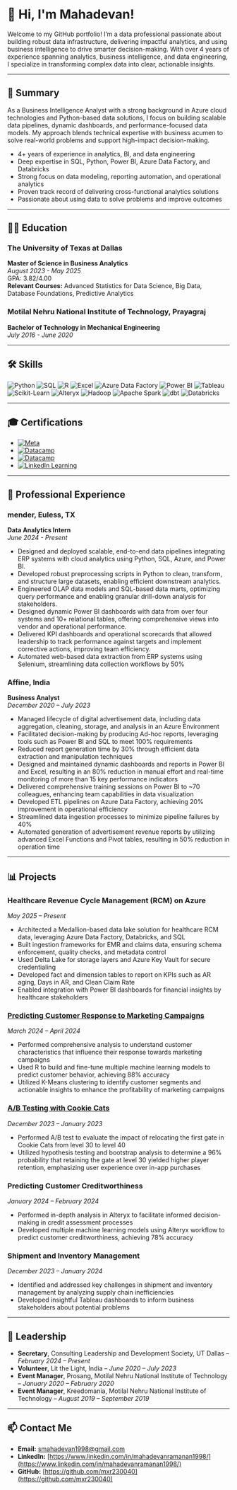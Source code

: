 # 👋 Hi, I'm Mahadevan!

Welcome to my GitHub portfolio! I’m a data professional passionate about building robust data infrastructure, delivering impactful analytics, and using business intelligence to drive smarter decision-making. With over 4 years of experience spanning analytics, business intelligence, and data engineering, I specialize in transforming complex data into clear, actionable insights.

---

## 📄 Summary

As a Business Intelligence Analyst with a strong background in Azure cloud technologies and Python-based data solutions, I focus on building scalable data pipelines, dynamic dashboards, and performance-focused data models. My approach blends technical expertise with business acumen to solve real-world problems and support high-impact decision-making.

* 4+ years of experience in analytics, BI, and data engineering
* Deep expertise in SQL, Python, Power BI, Azure Data Factory, and Databricks
* Strong focus on data modeling, reporting automation, and operational analytics
* Proven track record of delivering cross-functional analytics solutions
* Passionate about using data to solve problems and improve outcomes

---

## 🧑‍🎓 Education

### The University of Texas at Dallas
**Master of Science in Business Analytics**  
*August 2023 - May 2025*  
GPA: 3.82/4.00  
**Relevant Courses:** Advanced Statistics for Data Science, Big Data, Database Foundations, Predictive Analytics

### Motilal Nehru National Institute of Technology, Prayagraj
**Bachelor of Technology in Mechanical Engineering**  
*July 2016 - June 2020*

---

## 🛠️ Skills

![Python](https://img.shields.io/badge/Python-3776AB?style=for-the-badge&logo=python&logoColor=white)
![SQL](https://img.shields.io/badge/SQL-4479A1?style=for-the-badge&logo=amazon-dynamodb&logoColor=white)
![R](https://img.shields.io/badge/R-276DC3?style=for-the-badge&logo=r&logoColor=white)
![Excel](https://img.shields.io/badge/Excel-217346?style=for-the-badge&logo=microsoft-excel&logoColor=white)
![Azure Data Factory](https://img.shields.io/badge/Azure%20Data%20Factory-0078D4?style=for-the-badge&logo=microsoft-azure&logoColor=white)
![Power BI](https://img.shields.io/badge/Power%20BI-F2C811?style=for-the-badge&logo=power-bi&logoColor=white)
![Tableau](https://img.shields.io/badge/Tableau-E97627?style=for-the-badge&logo=tableau&logoColor=white)
![Scikit-Learn](https://img.shields.io/badge/Scikit--Learn-F7931E?style=for-the-badge&logo=scikit-learn&logoColor=white)
![Alteryx](https://img.shields.io/badge/Alteryx-276DC3?style=for-the-badge&logo=alteryx&logoColor=white)
![Hadoop](https://img.shields.io/badge/Hadoop-66CCFF?style=for-the-badge&logo=apache-hadoop&logoColor=white)
![Apache Spark](https://img.shields.io/badge/Apache%20Spark-E25A1C?style=for-the-badge&logo=apache-spark&logoColor=white)
![dbt](https://img.shields.io/badge/dbt-FF694B?style=for-the-badge&logo=dbt&logoColor=white)
![Databricks](https://img.shields.io/badge/Databricks-FF3621?style=for-the-badge&logo=databricks&logoColor=white)

---

## 🎓 Certifications

- [![Meta](https://img.shields.io/badge/Marketing%20Analytics%20Foundations-Meta-blue?style=flat-square)](https://www.coursera.org/account/accomplishments/verify/G4LLRYVCSYLM)
- [![Datacamp](https://img.shields.io/badge/Supervised%20Learning%20with%20Scikit--Learn-Datacamp-orange?style=flat-square)]([https://www.datacamp.com/courses/supervised-learning-with-scikit-learn](https://www.datacamp.com/portfolio/mxr230040))
- [![Datacamp](https://img.shields.io/badge/Big%20Data%20Fundamentals%20with%20Pyspark-Datacamp-orange?style=flat-square)]([https://www.datacamp.com/courses/big-data-fundamentals-with-pyspark](https://www.datacamp.com/completed/statement-of-accomplishment/course/8d6603b4f9aecb5b87d9af1d918b34f90d5df093))
- [![LinkedIn Learning](https://img.shields.io/badge/Alteryx%20for%20Financial%20Services-LinkedIn%20Learning-blue?style=flat-square)](https://www.linkedin.com/learning/certificates/e7c6bdfcc29cbcf9bc8d3ba18ac06951d9715cc779192f310ba4369968ec3848)

---

## 💼 Professional Experience

### mender, Euless, TX

**Data Analytics Intern**  
*June 2024 - Present*  
- Designed and deployed scalable, end-to-end data pipelines integrating ERP systems with cloud analytics using Python, SQL, Azure, and Power BI.
- Developed robust preprocessing scripts in Python to clean, transform, and structure large datasets, enabling efficient downstream analytics.
- Engineered OLAP data models and SQL-based data marts, optimizing query performance and enabling granular drill-down analysis for stakeholders.
- Designed dynamic Power BI dashboards with data from over four systems and 10+ relational tables, offering comprehensive views into vendor and operational performance.
- Delivered KPI dashboards and operational scorecards that allowed leadership to track performance against targets and implement corrective actions, improving team efficiency.
- Automated web-based data extraction from ERP systems using Selenium, streamlining data collection workflows by 50%



### Affine, India

**Business Analyst**  
*December 2020 – July 2023*  
- Managed lifecycle of digital advertisement data, including data aggregation, cleaning, storage, and analysis in an Azure Environment
- Facilitated decision-making by producing Ad-hoc reports, leveraging tools such as Power BI and SQL to meet 100% requirements
- Reduced report generation time by 30% through efficient data extraction and manipulation techniques
- Designed and maintained dynamic dashboards and reports in Power BI and Excel, resulting in an 80% reduction in manual effort and real-time monitoring of more than 15 key performance indicators
- Delivered comprehensive training sessions on Power BI to ~70 colleagues, enhancing team capabilities in data visualization 
- Developed ETL pipelines on Azure Data Factory, achieving 20% improvement in operational efficiency
- Streamlined data ingestion processes to minimize pipeline failures by 40%
- Automated generation of advertisement revenue reports by utilizing advanced Excel Functions and Pivot tables, resulting in 50% reduction in operation time

---

## 📊 Projects

### Healthcare Revenue Cycle Management (RCM) on Azure
*May 2025 – Present*
* Architected a Medallion-based data lake solution for healthcare RCM data, leveraging Azure Data Factory, Databricks, and SQL
* Built ingestion frameworks for EMR and claims data, ensuring schema enforcement, quality checks, and metadata control
* Used Delta Lake for storage layers and Azure Key Vault for secure credentialing
* Developed fact and dimension tables to report on KPIs such as AR aging, Days in AR, and Clean Claim Rate
* Enabled integration with Power BI dashboards for financial insights by healthcare stakeholders

### [Predicting Customer Response to Marketing Campaigns](https://github.com/mxr230040/Marketing_Campaign_Analysis)
*March 2024 – April 2024*  
- Performed comprehensive analysis to understand customer characteristics that influence their response towards marketing campaigns
- Used R to build and fine-tune multiple machine learning models to predict customer behavior, achieving 88% accuracy
- Utilized K-Means clustering to identify customer segments and actionable insights to enhance the profitability of marketing campaigns

### [A/B Testing with Cookie Cats](https://github.com/mxr230040/AB_Testing_with_Cookie_Cats)
*December 2023 – January 2023*  
- Performed A/B test to evaluate the impact of relocating the first gate in Cookie Cats from level 30 to level 40
- Utilized hypothesis testing and bootstrap analysis to determine a 96% probability that retaining the gate at level 30 yielded higher player retention, emphasizing user experience over in-app purchases

### Predicting Customer Creditworthiness
*January 2024 – February 2024*  
- Performed in-depth analysis in Alteryx to facilitate informed decision-making in credit assessment processes
- Developed multiple machine learning models using Alteryx workflow to predict customer creditworthiness, achieving 78% accuracy

### Shipment and Inventory Management
*December 2023 – January 2024*  
- Identified and addressed key challenges in shipment and inventory management by analyzing supply chain inefficiencies
- Developed insightful Tableau dashboards to inform business stakeholders about potential problems

---

## 🏅 Leadership

- **Secretary**, Consulting Leadership and Development Society, UT Dallas – *February 2024 – Present*
- **Volunteer**, Lit the Light, India – *June 2020 – July 2023*
- **Event Manager**, Prosang, Motilal Nehru National Institute of Technology – *January 2020 – February 2020*
- **Event Manager**, Kreedomania, Motilal Nehru National Institute of Technology – *August 2019 – September 2019*

---

## 📫 Contact Me

- **Email:** [smahadevan1998@gmail.com](smahadevan1998@gmail.com)
- **LinkedIn:** [https://www.linkedin.com/in/mahadevanramanan1998/](https://www.linkedin.com/in/mahadevanramanan1998/)
- **GitHub:** [https://github.com/mxr230040](https://github.com/mxr230040)
